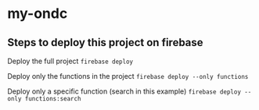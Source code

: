 # my-ondc


## Steps to deploy this project on firebase

Deploy the full project
`firebase deploy`

Deploy only the functions in the project
`firebase deploy --only functions`

Deploy only a specific function (search in this example)
`firebase deploy --only functions:search`